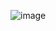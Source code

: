 ![image](https://github.com/iichanize/sudoku_vue3/assets/50661590/d95ee011-9cc4-448d-8eee-a9e53bd435bf)
